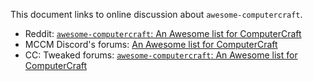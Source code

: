This document links to online discussion about `awesome-computercraft`.

- Reddit: [`awesome-computercraft`: An Awesome list for ComputerCraft](https://www.reddit.com/r/ComputerCraft/comments/yxh7rt)
- MCCM Discord's forums: [An Awesome list for ComputerCraft](https://discord.com/channels/477910221872824320/1021209418223857745)
- CC: Tweaked forums: [`awesome-computercraft`: An Awesome list for ComputerCraft](https://forums.computercraft.cc/index.php?topic=483)
